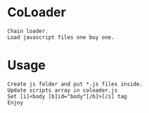 # CoLoader

    Chain loader.
    Load javascript files one buy one.

# Usage

    Create js folder and put *.js files inside.
    Update scripts array in coloader.js
    Set [i]<body [b]id="body"[/b]>[/i] tag
    Enjoy
